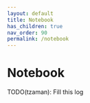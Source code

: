 ```yaml
---
layout: default
title: Notebook
has_children: true
nav_order: 90
permalink: /notebook
---
```


# Notebook

TODO(tzaman): Fill this log
